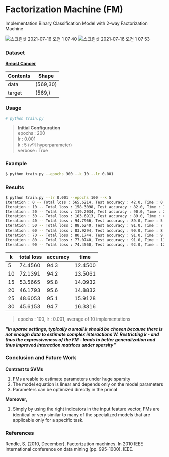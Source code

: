 # Factorization Machine (FM)
Implementation Binary Classification Model with 2-way Factorization Machine  

![스크린샷 2021-07-16 오전 1 07 40](https://user-images.githubusercontent.com/37684658/125820837-78b8030c-7973-46fb-885e-742aa3346b77.png)
![스크린샷 2021-07-16 오전 1 07 53](https://user-images.githubusercontent.com/37684658/125820854-2f166b17-9d1a-4a35-9314-f77f7474f345.png)


### Dataset  
__[Breast Cancer]('https://scikit-learn.org/stable/modules/generated/sklearn.datasets.load_breast_cancer.html')__

|Contents|Shape|
|---|---|
|data|(569,30)|
|target|(569,)|

### Usage  
```bash
# python train.py
```
> __Initial Configuration__  
> epochs : 200  
> lr : 0.001  
> k : 5  (v의 hyperparameter)  
> verbose : True  

### Example  
```bash
$ python train.py --epochs 300 --k 10 --lr 0.001
```

### Results  
```bash
$ python train.py --lr 0.001 --epochs 100 --k 5
Iteration : 0 -- Total loss : 565.6214, Test accuracy : 42.0, Time : 0.1539
Iteration : 10 -- Total loss : 158.3098, Test accuracy : 82.0, Time : 1.5311
Iteration : 20 -- Total loss : 119.2034, Test accuracy : 90.0, Time : 2.9257
Iteration : 30 -- Total loss : 103.6913, Test accuracy : 89.0, Time : 4.2949
Iteration : 40 -- Total loss : 94.7966, Test accuracy : 89.0, Time : 5.6861
Iteration : 50 -- Total loss : 88.6240, Test accuracy : 91.0, Time : 7.0527
Iteration : 60 -- Total loss : 83.9294, Test accuracy : 90.0, Time : 8.4349
Iteration : 70 -- Total loss : 80.1744, Test accuracy : 91.0, Time : 9.7746
Iteration : 80 -- Total loss : 77.0740, Test accuracy : 91.0, Time : 11.1041
Iteration : 90 -- Total loss : 74.4560, Test accuracy : 92.0, Time : 12.4500
```
|k|total loss|accuracy|time|  
|---|---|---|---|
|5|74.4560|94.3|12.4500|
|10|72.1391|94.2|13.5061|
|15|53.5665|95.8|14.0932|
|20|46.1793|95.6|14.8832|
|25|48.6053|95.1|15.9128|
|30|45.6153|94.7|16.3316|
> epochs : 100, lr : 0.001, average of 10 implementations

___"In sparse settings, typically a small k should be chosen because there is not enough data to estimate complex interactions W. Restricting k - and thus the expressiveness of the FM - leads to better generalization and thus improved interaction matrices under sparsity"___

### Conclusion and Future Work  
__Contrast to SVMs__  
1) FMs areable to estimate parameters under huge sparsity  
2) The model equation is linear and depends only on the model parameters  
3) Parameters can be optimized directly in the primal  

__Moreover,__  
1) Simply by using the right indicators in the input feature vector, FMs are identical or very similar to many of the specialized models that are applicable only for a specific task.  

### References  
Rendle, S. (2010, December). Factorization machines. In 2010 IEEE International conference on data mining (pp. 995-1000). IEEE.  
